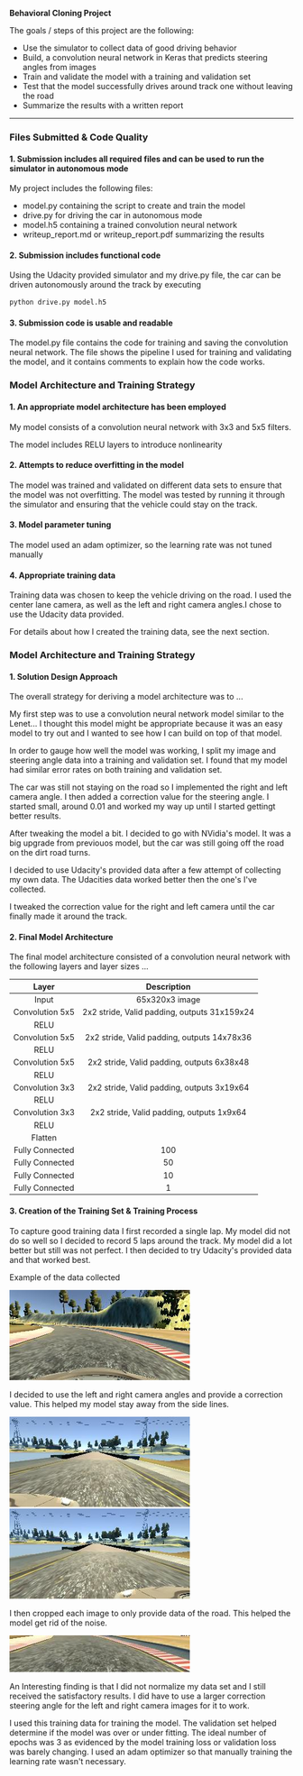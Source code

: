 **Behavioral Cloning Project**

The goals / steps of this project are the following:
* Use the simulator to collect data of good driving behavior
* Build, a convolution neural network in Keras that predicts steering angles from images
* Train and validate the model with a training and validation set
* Test that the model successfully drives around track one without leaving the road
* Summarize the results with a written report


[//]: # (Image References)

[image1]: ./images/center.jpg "center"
[image2]: ./images/right.jpg "right"
[image3]: ./images/left.jpg "left"
[image4]: ./images/crop.jpg "crop"

---
### Files Submitted & Code Quality

#### 1. Submission includes all required files and can be used to run the simulator in autonomous mode

My project includes the following files:
* model.py containing the script to create and train the model
* drive.py for driving the car in autonomous mode
* model.h5 containing a trained convolution neural network 
* writeup_report.md or writeup_report.pdf summarizing the results

#### 2. Submission includes functional code
Using the Udacity provided simulator and my drive.py file, the car can be driven autonomously around the track by executing 
```sh
python drive.py model.h5
```

#### 3. Submission code is usable and readable

The model.py file contains the code for training and saving the convolution neural network. The file shows the pipeline I used for training and validating the model, and it contains comments to explain how the code works.

### Model Architecture and Training Strategy

#### 1. An appropriate model architecture has been employed

My model consists of a convolution neural network with 3x3 and 5x5 filters. 

The model includes RELU layers to introduce nonlinearity

#### 2. Attempts to reduce overfitting in the model

The model was trained and validated on different data sets to ensure that the model was not overfitting. The model was tested by running it through the simulator and ensuring that the vehicle could stay on the track.

#### 3. Model parameter tuning

The model used an adam optimizer, so the learning rate was not tuned manually

#### 4. Appropriate training data

Training data was chosen to keep the vehicle driving on the road. I used the center lane camera, as well as the left and right camera angles.I chose to use the Udacity data provided. 

For details about how I created the training data, see the next section. 

### Model Architecture and Training Strategy

#### 1. Solution Design Approach

The overall strategy for deriving a model architecture was to ...

My first step was to use a convolution neural network model similar to the Lenet... I thought this model might be appropriate because it was an easy model to try out and I wanted to see how I can build on top of that model.

In order to gauge how well the model was working, I split my image and steering angle data into a training and validation set. I found that my model had similar error rates on both training and validation set. 

The car was still not staying on the road so I implemented the right and left camera angle. I then added a correction value for the steering angle. I started small, around 0.01 and worked my way up until I started gettingt better results. 

After tweaking the model a bit. I decided to go with NVidia's model. It was a big upgrade from previouos model, but the car was still going off the road on the dirt road turns. 

I decided to use Udacity's provided data after a few attempt of collecting my own data. The Udacities data worked better then the one's I've collected. 

I tweaked the correction value for the right and left camera until the car finally made it around the track. 

#### 2. Final Model Architecture

The final model architecture consisted of a convolution neural network with the following layers and layer sizes ...

| Layer         		      |     Description	        					                 | 
|:---------------------:|:---------------------------------------------:| 
| Input         		      | 65x320x3  image   							             | 
| Convolution 5x5     	 | 2x2 stride, Valid padding, outputs 31x159x24 	  |
| RELU					             |											                                   	|
| Convolution 5x5	      | 2x2 stride, Valid padding, outputs 14x78x36 	|
| RELU					             |												            |
| Convolution 5x5	      | 2x2 stride, Valid padding, outputs 6x38x48 	|
| RELU					             |												            |
| Convolution 3x3	      | 2x2 stride, Valid padding, outputs 3x19x64 	|
| RELU					             |												            |
| Convolution 3x3	      | 2x2 stride, Valid padding, outputs 1x9x64 	|
| RELU					             |												            |
| Flatten					             |												            |
|	Fully Connected              	|	100											|
|	Fully Connected              	|	50											|
|	Fully Connected              	|	10											|
|	Fully Connected              	|	1											|


#### 3. Creation of the Training Set & Training Process

To capture good training data I first recorded a single lap. My model did not do so well so I decided to record 5 laps around the track. My model did a lot better but still was not perfect. I then decided to try Udacity's provided data and that worked best. 

Example of the data collected

![alt text][image4]

I decided to use the left and right camera angles and provide a correction value. This helped my model stay away from the side lines. 

![alt text][image2]
![alt text][image3]

I then cropped each image to only provide data of the road. This helped the model get rid of the noise. 

![alt text][image1]

An Interesting finding is that I did not normalize my data set and I still received the satisfactory results. I did have to use a larger correction steering angle for the left and right camera images for it to work. 

I used this training data for training the model. The validation set helped determine if the model was over or under fitting. The ideal number of epochs was 3 as evidenced by the model training loss or validation loss was barely changing. I used an adam optimizer so that manually training the learning rate wasn't necessary.
